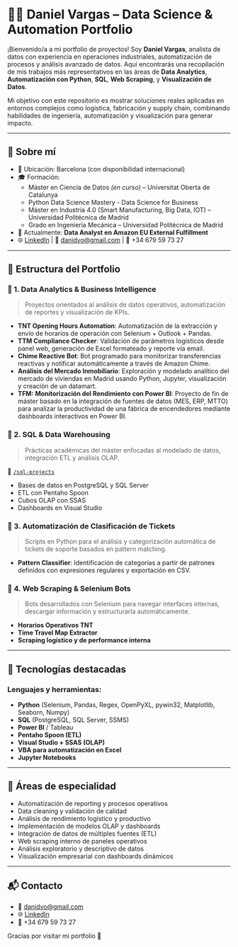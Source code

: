 # 👨‍💻 Daniel Vargas – Data Science & Automation Portfolio

¡Bienvenido/a a mi portfolio de proyectos! Soy **Daniel Vargas**, analista de datos con experiencia en operaciones industriales, automatización de procesos y análisis avanzado de datos. Aquí encontrarás una recopilación de mis trabajos más representativos en las áreas de **Data Analytics**, **Automatización con Python**, **SQL**, **Web Scraping**, y **Visualización de Datos**.

Mi objetivo con este repositorio es mostrar soluciones reales aplicadas en entornos complejos como logística, fabricación y supply chain, combinando habilidades de ingeniería, automatización y visualización para generar impacto.

---

## 🧭 Sobre mí

- 📍 Ubicación: Barcelona (con disponibilidad internacional)
- 🎓 Formación:
  - Máster en Ciencia de Datos *(en curso)* – Universitat Oberta de Catalunya
  - Python Data Science Mastery - Data Science for Business
  - Máster en Industria 4.0 (Smart Manufacturing, Big Data, IOT) – Universidad Politécnica de Madrid
  - Grado en Ingeniería Mecánica – Universidad Politécnica de Madrid
- 🏢 Actualmente: **Data Analyst en Amazon EU External Fulfillment**
- 🌐 [LinkedIn](https://www.linkedin.com/in/danielvargaso/) | 📩 danidvo@gmail.com | 📱 +34 679 59 73 27

---

## 📁 Estructura del Portfolio

### 🔸 1. Data Analytics & Business Intelligence

> Proyectos orientados al análisis de datos operativos, automatización de reportes y visualización de KPIs.

- **TNT Opening Hours Automation**: Automatización de la extracción y envío de horarios de operación con Selenium + Outlook + Pandas.
- **TTM Compliance Checker**: Validación de parámetros logísticos desde panel web, generación de Excel formateado y reporte vía email.
- **Chime Reactive Bot**: Bot programado para monitorizar transferencias reactivas y notificar automáticamente a través de Amazon Chime.
- **Análisis del Mercado Inmobiliario**: Exploración y modelado analítico del mercado de viviendas en Madrid usando Python, Jupyter, visualización y creación de un datamart.
- **TFM: Monitorización del Rendimiento con Power BI**: Proyecto de fin de máster basado en la integración de fuentes de datos (MES, ERP, MTTO) para analizar la productividad de una fábrica de encendedores mediante dashboards interactivos en Power BI.

### 🔸 2. SQL & Data Warehousing

> Prácticas académicas del máster enfocadas al modelado de datos, integración ETL y análisis OLAP.

📂 [`/sql-projects`](./sql-projects)
- Bases de datos en PostgreSQL y SQL Server
- ETL con Pentaho Spoon
- Cubos OLAP con SSAS
- Dashboards en Visual Studio

### 🔸 3. Automatización de Clasificación de Tickets

> Scripts en Python para el análisis y categorización automática de tickets de soporte basados en pattern matching.

- **Pattern Classifier**: Identificación de categorías a partir de patrones definidos con expresiones regulares y exportación en CSV.

### 🔸 4. Web Scraping & Selenium Bots

> Bots desarrollados con Selenium para navegar interfaces internas, descargar información y estructurarla automáticamente.

- **Horarios Operativos TNT**
- **Time Travel Map Extractor**
- **Scraping logístico y de performance interna**

---

## 💼 Tecnologías destacadas

### Lenguajes y herramientas:
- **Python** (Selenium, Pandas, Regex, OpenPyXL, pywin32, Matplotlib, Seaborn, Numpy)
- **SQL** (PostgreSQL, SQL Server, SSMS)
- **Power BI** / Tableau
- **Pentaho Spoon (ETL)**
- **Visual Studio + SSAS (OLAP)**
- **VBA para automatización en Excel**
- **Jupyter Notebooks**

---

## 🧠 Áreas de especialidad

- Automatización de reporting y procesos operativos
- Data cleaning y validación de calidad
- Análisis de rendimiento logístico y productivo
- Implementación de modelos OLAP y dashboards
- Integración de datos de múltiples fuentes (ETL)
- Web scraping interno de paneles operativos
- Análisis exploratorio y descriptivo de datos
- Visualización empresarial con dashboards dinámicos

---

## 📬 Contacto

- 📧 danidvo@gmail.com
- 🌐 [LinkedIn](https://www.linkedin.com/in/danielvargaso/)
- 📱 +34 679 59 73 27

Gracias por visitar mi portfolio 🙌
